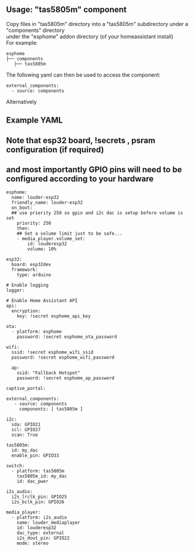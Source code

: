 
## Usage: "tas5805m" component
Copy files in "tas5805m" directory into a "tas5805m" subdirectory under a "components" directory<BR>
under the "esphome" addon directory (of your homeassistant install)<BR>
For example:
```
esphome
├── components
   ├── tas5805m
```
The following yaml can then be used to access the component:
```
external_components:
  - source: components
```
Alternatively

## Example YAML
## Note that esp32 board, !secrets , psram configuration (if required)
## and most importantly GPIO pins will need to be configured according to your hardware
```
esphome:
  name: louder-esp32
  friendly_name: louder-esp32
  on_boot:
  ## use priority 250 so gpio and i2c dac is setup before volume is set
    priority: 250
    then:
    ## Set a volume limit just to be safe...
    - media_player.volume_set:
        id: louderesp32
        volume: 10%

esp32:
  board: esp32dev
  framework:
    type: arduino

# Enable logging
logger:

# Enable Home Assistant API
api:
  encryption:
    key: !secret esphome_api_key

ota:
  - platform: esphome
    password: !secret esphome_ota_password

wifi:
  ssid: !secret esphome_wifi_ssid
  password: !secret esphome_wifi_password

  ap:
    ssid: "Fallback Hotspot"
    password: !secret esphome_ap_password

captive_portal:

external_components:
   - source: components
     components: [ tas5805m ]

i2c:
  sda: GPIO21
  scl: GPIO27
  scan: True

tas5805m:
  id: my_dac
  enable_pin: GPIO33

switch:
  - platform: tas5805m
    tas5805m_id: my_dac
    id: dac_pwer

i2s_audio:
  i2s_lrclk_pin: GPIO25
  i2s_bclk_pin: GPIO26

media_player:
  - platform: i2s_audio
    name: louder_mediaplayer
    id: louderesp32
    dac_type: external
    i2s_dout_pin: GPIO22
    mode: stereo
```